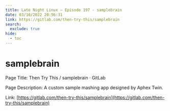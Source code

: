```yaml
---
title: Late Night Linux – Episode 197 - samplebrain
date: 03/10/2022 20:56:31
link: https://gitlab.com/then-try-this/samplebrain
search:
  exclude: true
hide:
  - toc
---
```


# samplebrain

Page Title: Then Try This / samplebrain · GitLab

Page Description: A custom sample mashing app designed by Aphex Twin. 

Link: [https://gitlab.com/then-try-this/samplebrain](https://gitlab.com/then-try-this/samplebrain)